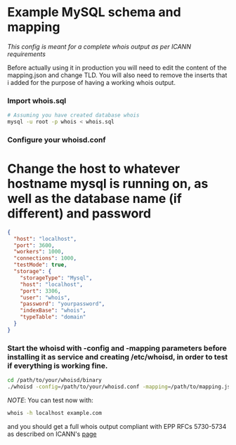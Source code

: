 Example MySQL schema and mapping
================================
*This config is meant for a complete whois output as per ICANN requirements*

Before actually using it in production you will need to edit the content of the mapping.json and change TLD. You will also need to remove the inserts that i added for the purpose of having a working whois output.

### Import whois.sql
```sh
# Assuming you have created database whois
mysql -u root -p whois < whois.sql
```

### Configure your whoisd.conf

# Change the host to whatever hostname mysql is running on, as well as the database name (if different) and password
```json
{
  "host": "localhost",
  "port": 3600,
  "workers": 1000,
  "connections": 1000,
  "testMode": true,
  "storage": {
    "storageType": "Mysql",
    "host": "localhost",
    "port": 3306,
    "user": "whois",
    "password": "yourpassword",
    "indexBase": "whois",
    "typeTable": "domain"
  }
}

```
### Start the whoisd with -config and -mapping parameters before installing it as service and creating /etc/whoisd, in order to test if everything is working fine.
```sh
cd /path/to/your/whoisd/binary
./whoisd -config=/path/to/your/whoisd.conf -mapping=/path/to/mapping.json
```
_NOTE_: You can test now with:
```sh
whois -h localhost example.com
```

and you should get a full whois output compliant with EPP RFCs 5730-5734 as described on ICANN's [page](https://www.icann.org/resources/pages/approved-with-specs-2013-09-17-en#whois)
